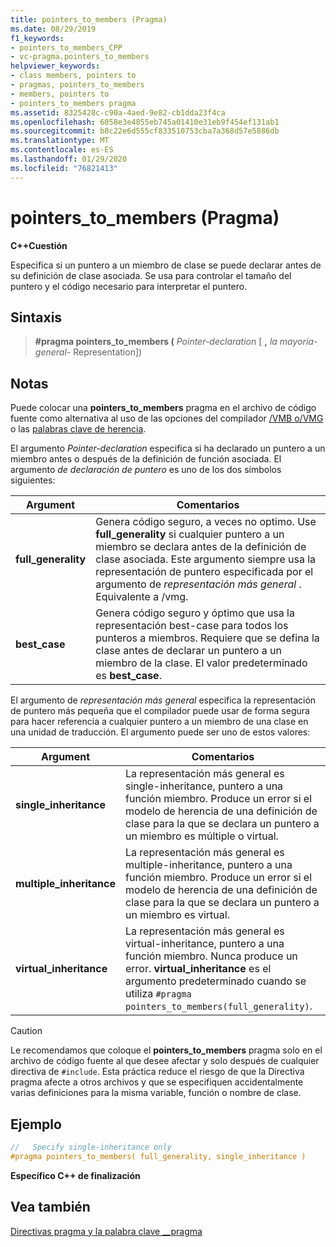```yaml
---
title: pointers_to_members (Pragma)
ms.date: 08/29/2019
f1_keywords:
- pointers_to_members_CPP
- vc-pragma.pointers_to_members
helpviewer_keywords:
- class members, pointers to
- pragmas, pointers_to_members
- members, pointers to
- pointers_to_members pragma
ms.assetid: 8325428c-c90a-4aed-9e82-cb1dda23f4ca
ms.openlocfilehash: 6058e3e4855eb745a01410e31eb9f454ef131ab1
ms.sourcegitcommit: b8c22e6d555cf833510753cba7a368d57e5886db
ms.translationtype: MT
ms.contentlocale: es-ES
ms.lasthandoff: 01/29/2020
ms.locfileid: "76821413"
---
```

# <a name="pointers_to_members-pragma"></a>pointers_to_members (Pragma)

**C++Cuestión**

Especifica si un puntero a un miembro de clase se puede declarar antes de su definición de clase asociada. Se usa para controlar el tamaño del puntero y el código necesario para interpretar el puntero.

## <a name="syntax"></a>Sintaxis

> **#pragma pointers_to_members (** *Pointer-declaration* [ **,** *la mayoría-general-* Representation])

## <a name="remarks"></a>Notas

Puede colocar una **pointers_to_members** pragma en el archivo de código fuente como alternativa al uso de las opciones del compilador [/VMB o/VMG](../build/reference/vmb-vmg-representation-method.md) o las [palabras clave de herencia](../cpp/inheritance-keywords.md).

El argumento *Pointer-declaration* especifica si ha declarado un puntero a un miembro antes o después de la definición de función asociada. El argumento *de declaración de puntero* es uno de los dos símbolos siguientes:

| Argument | Comentarios |
|--------------|--------------|
| **full_generality** | Genera código seguro, a veces no optimo. Use **full_generality** si cualquier puntero a un miembro se declara antes de la definición de clase asociada. Este argumento siempre usa la representación de puntero especificada por el argumento de *representación más general* . Equivalente a /vmg. |
| **best_case** | Genera código seguro y óptimo que usa la representación best-case para todos los punteros a miembros. Requiere que se defina la clase antes de declarar un puntero a un miembro de la clase. El valor predeterminado es **best_case**. |

El argumento de *representación más general* especifica la representación de puntero más pequeña que el compilador puede usar de forma segura para hacer referencia a cualquier puntero a un miembro de una clase en una unidad de traducción. El argumento puede ser uno de estos valores:

| Argument | Comentarios |
|--------------|--------------|
| **single_inheritance** | La representación más general es single-inheritance, puntero a una función miembro. Produce un error si el modelo de herencia de una definición de clase para la que se declara un puntero a un miembro es múltiple o virtual. |
| **multiple_inheritance** | La representación más general es multiple-inheritance, puntero a una función miembro. Produce un error si el modelo de herencia de una definición de clase para la que se declara un puntero a un miembro es virtual. |
| **virtual_inheritance** | La representación más general es virtual-inheritance, puntero a una función miembro. Nunca produce un error. **virtual_inheritance** es el argumento predeterminado cuando se utiliza `#pragma pointers_to_members(full_generality)`. |

> [!CAUTION]
> Le recomendamos que coloque el **pointers_to_members** pragma solo en el archivo de código fuente al que desee afectar y solo después de cualquier directiva de `#include`. Esta práctica reduce el riesgo de que la Directiva pragma afecte a otros archivos y que se especifiquen accidentalmente varias definiciones para la misma variable, función o nombre de clase.

## <a name="example"></a>Ejemplo

```cpp
//   Specify single-inheritance only
#pragma pointers_to_members( full_generality, single_inheritance )
```

**Específico C++ de finalización**

## <a name="see-also"></a>Vea también

[Directivas pragma y la palabra clave __pragma](../preprocessor/pragma-directives-and-the-pragma-keyword.md)
